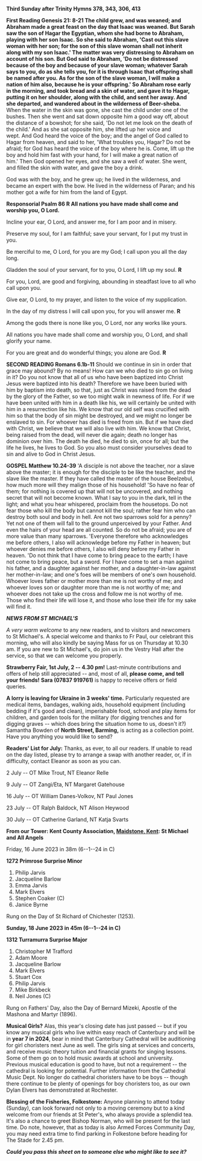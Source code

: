 **Third Sunday after Trinity Hymns 378, 343, 306, 413**

**First Reading Genesis 21: 8-21 The child grew, and was weaned; and
Abraham made a great feast on the day that Isaac was weaned. But Sarah
saw the son of Hagar the Egyptian, whom she had borne to Abraham,
playing with her son Isaac. So she said to Abraham, 'Cast out this slave
woman with her son; for the son of this slave woman shall not inherit
along with my son Isaac.' The matter was very distressing to Abraham on
account of his son. But God said to Abraham, 'Do not be distressed
because of the boy and because of your slave woman; whatever Sarah says
to you, do as she tells you, for it is through Isaac that offspring
shall be named after you. As for the son of the slave woman, I will make
a nation of him also, because he is your offspring.' So Abraham rose
early in the morning, and took bread and a skin of water, and gave it to
Hagar, putting it on her shoulder, along with the child, and sent her
away. And she departed, and wandered about in the wilderness of
Beer-sheba.** When the water in the skin was gone, she cast the child
under one of the bushes. Then she went and sat down opposite him a good
way off, about the distance of a bowshot; for she said, 'Do not let me
look on the death of the child.' And as she sat opposite him, she lifted
up her voice and wept. And God heard the voice of the boy; and the angel
of God called to Hagar from heaven, and said to her, 'What troubles you,
Hagar? Do not be afraid; for God has heard the voice of the boy where he
is. Come, lift up the boy and hold him fast with your hand, for I will
make a great nation of him.' Then God opened her eyes, and she saw a
well of water. She went, and filled the skin with water, and gave the
boy a drink.

God was with the boy, and he grew up; he lived in the wilderness, and
became an expert with the bow. He lived in the wilderness of Paran; and
his mother got a wife for him from the land of Egypt.

**Responsorial Psalm 86 R All nations you have made shall come and
worship you, O Lord.**

Incline your ear, O Lord, and answer me, for I am poor and in misery.

Preserve my soul, for I am faithful; save your servant, for I put my
trust in you.

Be merciful to me, O Lord, for you are my God; I call upon you all the
day long.

Gladden the soul of your servant, for to you, O Lord, I lift up my soul.
**R**

For you, Lord, are good and forgiving, abounding in steadfast love to
all who call upon you.

Give ear, O Lord, to my prayer, and listen to the voice of my
supplication.

In the day of my distress I will call upon you, for you will answer me.
**R**

Among the gods there is none like you, O Lord, nor any works like yours.

All nations you have made shall come and worship you, O Lord, and shall
glorify your name.

For you are great and do wonderful things; you alone are God. **R**

**SECOND READING Romans 6.1b-11** Should we continue in sin in order
that grace may abound? By no means! How can we who died to sin go on
living in it? Do you not know that all of us who have been baptized into
Christ Jesus were baptized into his death? Therefore we have been buried
with him by baptism into death, so that, just as Christ was raised from
the dead by the glory of the Father, so we too might walk in newness of
life. For if we have been united with him in a death like his, we will
certainly be united with him in a resurrection like his. We know that
our old self was crucified with him so that the body of sin might be
destroyed, and we might no longer be enslaved to sin. For whoever has
died is freed from sin. But if we have died with Christ, we believe that
we will also live with him. We know that Christ, being raised from the
dead, will never die again; death no longer has dominion over him. The
death he died, he died to sin, once for all; but the life he lives, he
lives to God. So you also must consider yourselves dead to sin and alive
to God in Christ Jesus.

**GOSPEL Matthew 10.24-39** 'A disciple is not above the teacher, nor a
slave above the master; it is enough for the disciple to be like the
teacher, and the slave like the master. If they have called the master
of the house Beelzebul, how much more will they malign those of his
household! 'So have no fear of them; for nothing is covered up that will
not be uncovered, and nothing secret that will not become known. What I
say to you in the dark, tell in the light; and what you hear whispered,
proclaim from the housetops. Do not fear those who kill the body but
cannot kill the soul; rather fear him who can destroy both soul and body
in hell. Are not two sparrows sold for a penny? Yet not one of them will
fall to the ground unperceived by your Father. And even the hairs of
your head are all counted. So do not be afraid; you are of more value
than many sparrows. 'Everyone therefore who acknowledges me before
others, I also will acknowledge before my Father in heaven; but whoever
denies me before others, I also will deny before my Father in heaven.
'Do not think that I have come to bring peace to the earth; I have not
come to bring peace, but a sword. For I have come to set a man against
his father, and a daughter against her mother, and a daughter-in-law
against her mother-in-law; and one's foes will be members of one's own
household. Whoever loves father or mother more than me is not worthy of
me; and whoever loves son or daughter more than me is not worthy of me;
and whoever does not take up the cross and follow me is not worthy of
me. Those who find their life will lose it, and those who lose their
life for my sake will find it.

***NEWS FROM ST MICHAEL\'S***

*A very warm welcome* to any new readers, and to visitors and newcomers
to St Michael\'s. A special welcome and thanks to Fr Paul, our celebrant
this morning, who will also kindly be saying Mass for us on Thursday at
10.30 am. If you are new to St Michael\'s, do join us in the Vestry Hall
after the service, so that we can welcome you properly.

**Strawberry Fair, 1st July, 2 -- 4.30 pm!** Last-minute contributions
and offers of help still appreciated -- and, most of all, **please come,
and tell your friends!** **Sara (07837 919761)** is happy to receive
offers or field queries.

**A lorry is leaving for Ukraine in 3 weeks\' time.** Particularly
requested are medical items, bandages, walking aids, household equipment
(including bedding if it\'s good and clean), imperishable food, school
and play items for children, and garden tools for the military (for
digging trenches and for digging graves -- which does bring the
situation home to us, doesn\'t it?) Samantha Bowden of **North Street,
Barming,** is acting as a collection point. Have you anything you would
like to send?

**Readers\' List for July:** Thanks, as ever, to all our readers. If
unable to read on the day listed, please try to arrange a swap with
another reader, or, if in difficulty, contact Eleanor as soon as you
can.

2 July -- OT Mike Trout, NT Eleanor Relle

9 July -- OT Zangi/Eta, NT Margaret Gatehouse

16 July -- OT William Danes-Volkov, NT Paul Jones

23 July -- OT Ralph Baldock, NT Alison Heywood

30 July -- OT Catherine Garland, NT Katja Svarts

**From our Tower: Kent County Association, [Maidstone,
Kent](https://dove.cccbr.org.uk/tower/12644#_blank): St Michael and All
Angels**

Friday, 16 June 2023 in 38m (6--1--24 in C)

**1272 Primrose Surprise Minor**

1. Philip Jarvis
2. Jacqueline Barlow
3. Emma Jarvis
4. Mark Elvers
5. Stephen Coaker (C)
6. Janice Byrne

Rung on the Day of St Richard of Chichester (1253).

**Sunday, 18 June 2023 in 45m (6--1--24 in C)**

**1312 Turramurra Surprise Major**

1. Christopher M Trafford
2. Adam Moore
3. Jacqueline Barlow
4. Mark Elvers
5. Stuart Cox
6. Philip Jarvis
7. Mike Birkbeck
8. Neil Jones (C)

Rung on Fathers\' Day, also the Day of Bernard Mizeki, Apostle of the
Mashona and Martyr (1896).

**Musical Girls?** Alas, this year\'s closing date has just passed --
but if you know any musical girls who live within easy reach of
Canterbury and will be in **year 7 in 2024**, bear in mind that
Canterbury Cathedral will be auditioning for girl choristers next June
as well. The girls sing at services and concerts, and receive music
theory tuition and financial grants for singing lessons. Some of them go
on to hold music awards at school and university. Previous musical
education is good to have, but not a requirement -- the cathedral is
looking for potential. Further information from the Cathedral Music
Dept. No longer do cathedral choristers have to be boys -- though there
continue to be plenty of openings for boy choristers too, as our own
Dylan Elvers has demonstrated at Rochester.

**Blessing of the Fisheries, Folkestone:** Anyone planning to attend
today (Sunday), can look forward not only to a moving ceremony but to a
kind welcome from our friends at St Peter\'s, who always provide a
splendid tea. It\'s also a chance to greet Bishop Norman, who will be
present for the last time. Do note, however, that as today is also Armed
Forces Community Day, you may need extra time to find parking in
Folkestone before heading for The Stade for 2.45 pm.

***Could you pass this sheet on to someone else who might like to see
it?***
